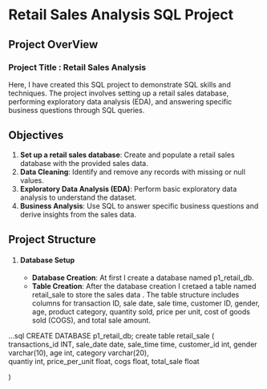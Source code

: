 # Retail Sales Analysis SQL Project 
## Project OverView 

### Project Title : Retail Sales Analysis

Here, I have created this SQL project to demonstrate SQL skills and techniques. The project involves setting up a retail sales database, performing exploratory data analysis (EDA), and answering specific business questions through SQL queries. 

## Objectives
1) **Set up a retail sales database**: Create and populate a retail sales database with the provided sales data.
2) **Data Cleaning**: Identify and remove any records with missing or null values.
3) **Exploratory Data Analysis (EDA)**: Perform basic exploratory data analysis to understand the dataset.
4) **Business Analysis**: Use SQL to answer specific business questions and derive insights from the sales data.

## Project Structure
1. #### Database Setup
   - **Database Creation**: At first I create a database named 
       p1_retail_db.
   - **Table Creation**: After the database creation I cretaed a table named retail_sale to store the sales data . The table structure includes columns 
       for transaction ID, sale date, sale time, customer ID, gender, age, product category, quantity sold, price per unit, cost of goods sold (COGS), 
       and total sale amount.

...sql
CREATE DATABASE p1_retail_db;
create table retail_sale
(
		transactions_id	INT,
		sale_date	date,
		sale_time	time,
		customer_id	 int,
		gender	varchar(10),
		age	int,
		category varchar(20),	
		quantiy	int,
		price_per_unit	float,
		cogs	float,
		total_sale float

)
